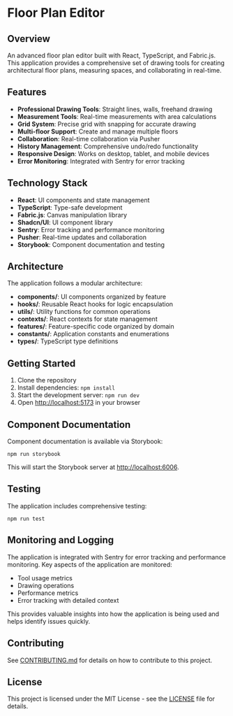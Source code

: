 
# Floor Plan Editor

## Overview

An advanced floor plan editor built with React, TypeScript, and Fabric.js. This application provides a comprehensive set of drawing tools for creating architectural floor plans, measuring spaces, and collaborating in real-time.

## Features

- **Professional Drawing Tools**: Straight lines, walls, freehand drawing
- **Measurement Tools**: Real-time measurements with area calculations
- **Grid System**: Precise grid with snapping for accurate drawing
- **Multi-floor Support**: Create and manage multiple floors
- **Collaboration**: Real-time collaboration via Pusher
- **History Management**: Comprehensive undo/redo functionality
- **Responsive Design**: Works on desktop, tablet, and mobile devices
- **Error Monitoring**: Integrated with Sentry for error tracking

## Technology Stack

- **React**: UI components and state management
- **TypeScript**: Type-safe development
- **Fabric.js**: Canvas manipulation library
- **Shadcn/UI**: UI component library
- **Sentry**: Error tracking and performance monitoring
- **Pusher**: Real-time updates and collaboration
- **Storybook**: Component documentation and testing

## Architecture

The application follows a modular architecture:

- **components/**: UI components organized by feature
- **hooks/**: Reusable React hooks for logic encapsulation
- **utils/**: Utility functions for common operations
- **contexts/**: React contexts for state management
- **features/**: Feature-specific code organized by domain
- **constants/**: Application constants and enumerations
- **types/**: TypeScript type definitions

## Getting Started

1. Clone the repository
2. Install dependencies: `npm install`
3. Start the development server: `npm run dev`
4. Open [http://localhost:5173](http://localhost:5173) in your browser

## Component Documentation

Component documentation is available via Storybook:

```
npm run storybook
```

This will start the Storybook server at [http://localhost:6006](http://localhost:6006).

## Testing

The application includes comprehensive testing:

```
npm run test
```

## Monitoring and Logging

The application is integrated with Sentry for error tracking and performance monitoring. Key aspects of the application are monitored:

- Tool usage metrics
- Drawing operations
- Performance metrics
- Error tracking with detailed context

This provides valuable insights into how the application is being used and helps identify issues quickly.

## Contributing

See [CONTRIBUTING.md](./CONTRIBUTING.md) for details on how to contribute to this project.

## License

This project is licensed under the MIT License - see the [LICENSE](./LICENSE) file for details.
